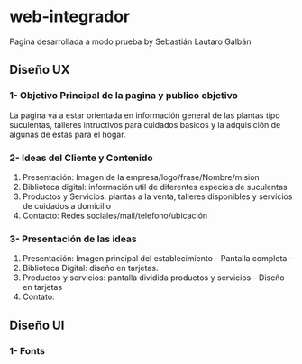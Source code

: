 # web-integrador
Pagina desarrollada a modo prueba 
by Sebastián Lautaro Galbán

## Diseño UX

### 1- Objetivo Principal de la pagina y publico objetivo
La pagina va a estar orientada en información general de las plantas tipo suculentas, talleres intructivos para cuidados basicos y la adquisición de algunas de estas para el hogar.

### 2- Ideas del Cliente y Contenido

1. Presentación: Imagen de la empresa/logo/frase/Nombre/mision
2. Biblioteca digital: información util de diferentes especies de suculentas
3. Productos y Servicios: plantas a la venta, talleres disponibles y servicios de cuidados a domicilio
4. Contacto: Redes sociales/mail/telefono/ubicación
 

### 3- Presentación de las ideas

1. Presentación: Imagen principal del establecimiento - Pantalla completa - 
2. Biblioteca Digital: diseño en tarjetas.
3. Productos y servicios: pantalla dividida productos y servicios - Diseño en tarjetas 
4. Contato:


## Diseño UI

### 1- Fonts